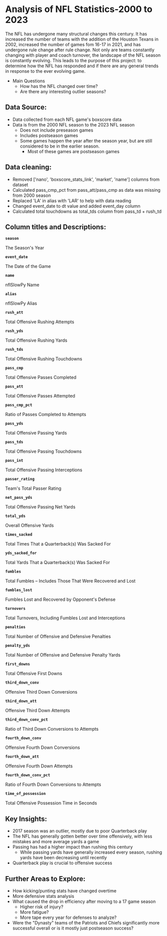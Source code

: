 # Analysis of NFL Statistics-2000 to 2023
The NFL has undergone many structural changes this century. It has increased the number of teams with the addition of the Houston Texans in 2002, increased the number of games fom 16-17 in 2021, and has undergone rule change after rule change. Not only are teams constantly changing with player and coach turnover, the landscape of the NFL season is constantly evolving. This leads to the purpose of this project: to determine how the NFL has responded and if there are any general trends in response to the ever evolving game.

- Main Questions
    - How has the NFL changed over time?
    - Are there any interesting outlier seasons?

## Data Source:
- Data collected from each NFL game's boxscore data
- Data is from the 2000 NFL season to the 2023 NFL season
    - Does not include preseason games
    - Includes postseason games
    - Some games happen the year after the season year, but are still considered to be in the earlier season.
        - Most of these games are postseason games

## Data cleaning:
- Removed ['nano', 'boxscore_stats_link', 'market', 'name'] columns from dataset
- Calculated pass_cmp_pct from pass_att/pass_cmp as data was missing from 2000 season
- Replaced 'LA' in alias with 'LAR' to help with data reading
- Changed event_date to dt value and added event_day column
- Calculated total touchdowns as total_tds column from pass_td + rush_td

## Column titles and Descriptions:

**`season`**

The Season's Year

**`event_date`**

The Date of the Game

**`name`**

nflSlowPy Name 

**`alias`**

nflSlowPy Alias

**`rush_att`**

Total Offensive Rushing Attempts

**`rush_yds`**

Total Offensive Rushing Yards

**`rush_tds`**

Total Offensive Rushing Touchdowns

**`pass_cmp`**

Total Offensive Passes Completed

**`pass_att`**

Total Offensive Passes Attempted

**`pass_cmp_pct`**

Ratio of Passes Completed to Attempts

**`pass_yds`**

Total Offensive Passing Yards

**`pass_tds`**

Total Offensive Passing Touchdowns

**`pass_int`**

Total Offensive Passing Interceptions

**`passer_rating`**

Team's Total Passer Rating

**`net_pass_yds`**

Total Offensive Passing Net Yards

**`total_yds`**

Overall Offensive Yards

**`times_sacked`**

Total Times That a Quarterback(s) Was Sacked For

**`yds_sacked_for`**

Total Yards That a Quarterback(s) Was Sacked For

**`fumbles`**

Total Fumbles – Includes Those That Were Recovered and Lost

**`fumbles_lost`**

Fumbles Lost and Recovered by Opponent's Defense

**`turnovers`**

Total Turnovers, Including Fumbles Lost and Interceptions

**`penalties`**

Total Number of Offensive and Defensive Penalties

**`penalty_yds`**

Total Number of Offensive and Defensive Penalty Yards

**`first_downs`**

Total Offensive First Downs

**`third_down_conv`**

Offensive Third Down Conversions

**`third_down_att`**

Offensive Third Down Attempts

**`third_down_conv_pct`**

Ratio of Third Down Conversions to Attempts

**`fourth_down_conv`**

Offensive Fourth Down Conversions

**`fourth_down_att`**

Offensive Fourth Down Attempts

**`fourth_down_conv_pct`**

Ratio of Fourth Down Conversions to Attempts

**`time_of_possession`**

Total Offensive Possession Time in Seconds

## Key Insights:
- 2017 season was an outlier, mostly due to poor Quarterback play
- The NFL has generally gotten better over time offensively, with less mistakes and more average yards a game
- Passing has had a higher impact than rushing this century
    - While passing yards have generally increased every season, rushing yards have been decreasing until recently
- Quarterback play is crucial to offensive success

## Further Areas to Explore:
- How kicking/punting stats have changed overtime
- More defensive stats analysis
- What caused the drop in efficiency after moving to a 17 game season
    - Higher risk of injury?
    - More fatigue?
    - More tape every year for defenses to analyze?
- Were the "Dynasty" teams of the Patriots and Chiefs significantly more successful overall or is it mostly just postseason success?